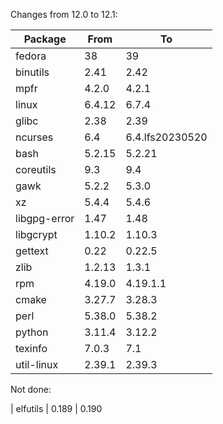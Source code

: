 Changes from 12.0 to 12.1:

| Package      | From   | To
|--------------|--------|-----------
| fedora       | 38     | 39
| binutils     | 2.41   | 2.42
| mpfr         | 4.2.0  | 4.2.1
| linux        | 6.4.12 | 6.7.4
| glibc        | 2.38   | 2.39
| ncurses      | 6.4    | 6.4.lfs20230520
| bash         | 5.2.15 | 5.2.21
| coreutils    | 9.3    | 9.4
| gawk         | 5.2.2  | 5.3.0
| xz           | 5.4.4  | 5.4.6
| libgpg-error | 1.47   | 1.48
| libgcrypt    | 1.10.2 | 1.10.3
| gettext      | 0.22   | 0.22.5
| zlib         | 1.2.13 | 1.3.1
| rpm          | 4.19.0 | 4.19.1.1
| cmake        | 3.27.7 | 3.28.3
| perl         | 5.38.0 | 5.38.2
| python       | 3.11.4 | 3.12.2
| texinfo      | 7.0.3  | 7.1
| util-linux   | 2.39.1 | 2.39.3

Not done:

| elfutils     | 0.189  | 0.190
